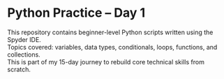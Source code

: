 # Python Practice – Day 1

This repository contains beginner-level Python scripts written using the Spyder IDE.  
Topics covered: variables, data types, conditionals, loops, functions, and collections.  
This is part of my 15-day journey to rebuild core technical skills from scratch.
